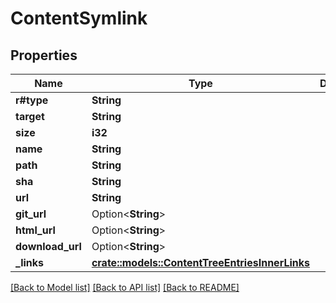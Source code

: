 # ContentSymlink

## Properties

Name | Type | Description | Notes
------------ | ------------- | ------------- | -------------
**r#type** | **String** |  | 
**target** | **String** |  | 
**size** | **i32** |  | 
**name** | **String** |  | 
**path** | **String** |  | 
**sha** | **String** |  | 
**url** | **String** |  | 
**git_url** | Option<**String**> |  | 
**html_url** | Option<**String**> |  | 
**download_url** | Option<**String**> |  | 
**_links** | [**crate::models::ContentTreeEntriesInnerLinks**](content_tree_entries_inner__links.md) |  | 

[[Back to Model list]](../README.md#documentation-for-models) [[Back to API list]](../README.md#documentation-for-api-endpoints) [[Back to README]](../README.md)


